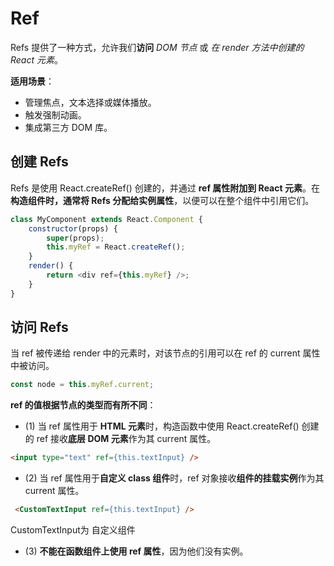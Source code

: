 # Ref
Refs 提供了一种方式，允许我们**访问** *DOM 节点* 或 *在 render 方法中创建的 React 元素*。

**适用场景**：
* 管理焦点，文本选择或媒体播放。
* 触发强制动画。
* 集成第三方 DOM 库。


## 创建 Refs
Refs 是使用 React.createRef() 创建的，并通过 **ref 属性附加到 React 元素**。在**构造组件时，通常将 Refs 分配给实例属性**，以便可以在整个组件中引用它们。
```js
class MyComponent extends React.Component {
    constructor(props) {
        super(props);
        this.myRef = React.createRef();
    }
    render() {
        return <div ref={this.myRef} />;
    }
}
```

## 访问 Refs
当 ref 被传递给 render 中的元素时，对该节点的引用可以在 ref 的 current 属性中被访问。
```js
const node = this.myRef.current;
```
**ref 的值根据节点的类型而有所不同**：
* (1) 当 ref 属性用于 **HTML 元素**时，构造函数中使用 React.createRef() 创建的 ref 接收**底层 DOM 元素**作为其 current 属性。
```html
<input type="text" ref={this.textInput} />
```

* (2) 当 ref 属性用于**自定义 class 组件**时，ref 对象接收**组件的挂载实例**作为其 current 属性。
```html
 <CustomTextInput ref={this.textInput} />   
```
CustomTextInput为 自定义组件

* (3) **不能在函数组件上使用 ref 属性**，因为他们没有实例。


